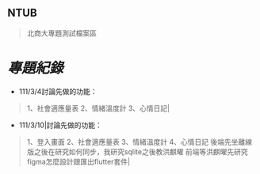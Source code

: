 ## NTUB 

>北商大專題測試檔案區

# _專題紀錄_
- 111/3/4討論先做的功能：
>1、社會適應量表
2、情緒溫度計
3、心情日記|

- 111/3/10|討論先做的功能：
>1、登入畫面
2、社會適應量表
3、情緒溫度計
4、心情日記
後端先坐離線版之後在研究如何同步，我研究sqlite之後教洪麒曜
前端等洪麒曜先研究figma怎麼設計跟匯出flutter套件|